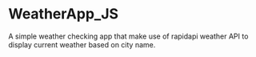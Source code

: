 # WeatherApp_JS
A simple weather checking app that make use of rapidapi weather API to display current weather based on city name.
